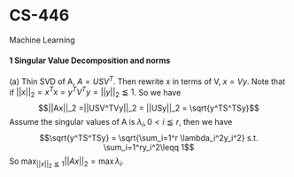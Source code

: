 # CS-446

Machine Learning
#### 1 Singular Value Decomposition and norms
(a) Thin SVD of A, $A = USV^T$. Then rewrite  x in terms of V, $x = Vy$. 
Note that if $||x||_2 = x^Tx = y^TV^Ty = ||y||_2 \leqq 1$.
So we have 
$$||Ax||_2 =||USV^TVy||_2 = ||USy||_2 = \sqrt{y^TS^TSy}$$
Assume the singular values of A is $\lambda_i, 0 < i \leqq r$, then we have
$$\sqrt{y^TS^TSy} = \sqrt{\sum_i=1^r \lambda_i^2y_i^2} s.t. \sum_i=1^ry_i^2\leqq 1$$
So $\max_{||x||_2\leqq1}||Ax||_2 = \max \lambda_i$.
